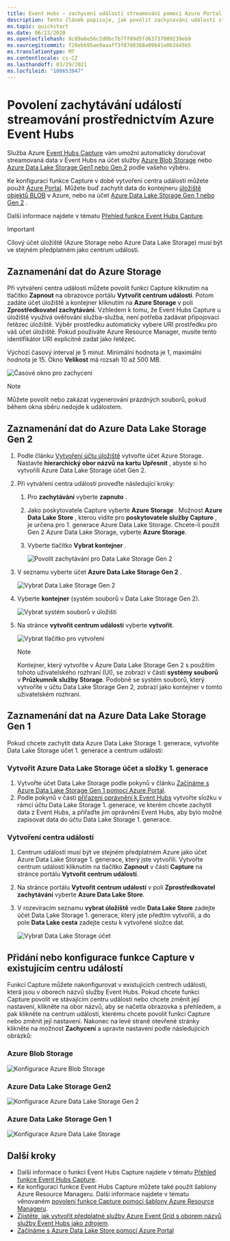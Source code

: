 ```yaml
---
title: Event Hubs – zachycení událostí streamování pomocí Azure Portal
description: Tento článek popisuje, jak povolit zachycování událostí streamování prostřednictvím Azure Event Hubs pomocí Azure Portal.
ms.topic: quickstart
ms.date: 06/23/2020
ms.openlocfilehash: 8c89a6e56c2d0bc7b7ff09d5fd63737009239eb9
ms.sourcegitcommit: f28ebb95ae9aaaff3f87d8388a09b41e0b3445b5
ms.translationtype: MT
ms.contentlocale: cs-CZ
ms.lasthandoff: 03/29/2021
ms.locfileid: "100653947"
---
```

# <a name="enable-capturing-of-events-streaming-through-azure-event-hubs"></a>Povolení zachytávání událostí streamování prostřednictvím Azure Event Hubs

Služba Azure [Event Hubs Capture][capture-overview] vám umožní automaticky doručovat streamovaná data v Event Hubs na účet služby [Azure Blob Storage](https://azure.microsoft.com/services/storage/blobs/) nebo [Azure Data Lake Storage Gen1 nebo Gen 2](https://azure.microsoft.com/services/data-lake-store/) podle vašeho výběru.

Ke konfiguraci funkce Capture v době vytvoření centra událostí můžete použít [Azure Portal](https://portal.azure.com). Můžete buď zachytit data do kontejneru [úložiště objektů BLOB](https://azure.microsoft.com/services/storage/blobs/) v Azure, nebo na účet [Azure Data Lake Storage Gen 1 nebo Gen 2](https://azure.microsoft.com/services/data-lake-store/) .

Další informace najdete v tématu [Přehled funkce Event Hubs Capture][capture-overview].

> [!IMPORTANT]
> Cílový účet úložiště (Azure Storage nebo Azure Data Lake Storage) musí být ve stejném předplatném jako centrum událostí.

## <a name="capture-data-to-azure-storage"></a>Zaznamenání dat do Azure Storage

Při vytváření centra událostí můžete povolit funkci Capture kliknutím na tlačítko **Zapnout** na obrazovce portálu **Vytvořit centrum událostí**. Potom zadáte účet úložiště a kontejner kliknutím na **Azure Storage** v poli **Zprostředkovatel zachytávání**. Vzhledem k tomu, že Event Hubs Capture u úložiště využívá ověřování služba-služba, není potřeba zadávat připojovací řetězec úložiště. Výběr prostředku automaticky vybere URI prostředku pro váš účet úložiště. Pokud používáte Azure Resource Manager, musíte tento identifikátor URI explicitně zadat jako řetězec.

Výchozí časový interval je 5 minut. Minimální hodnota je 1, maximální hodnota je 15. Okno **Velikost** má rozsah 10 až 500 MB.

![Časové okno pro zachycení][1]

> [!NOTE]
> Můžete povolit nebo zakázat vygenerování prázdných souborů, pokud během okna sběru nedojde k událostem. 

## <a name="capture-data-to-azure-data-lake-storage-gen-2"></a>Zaznamenání dat do Azure Data Lake Storage Gen 2 

1. Podle článku [Vytvoření účtu úložiště](../storage/common/storage-account-create.md?tabs=azure-portal#create-a-storage-account) vytvořte účet Azure Storage. Nastavte **hierarchický obor názvů** **na kartu** **Upřesnit** , abyste si ho vytvořili Azure Data Lake Storage účet Gen 2.
2. Při vytváření centra událostí proveďte následující kroky: 

    1. Pro **zachytávání** vyberte **zapnuto** . 
    2. Jako poskytovatele Capture vyberte **Azure Storage** . Možnost **Azure Data Lake Store** , kterou vidíte pro **poskytovatele služby Capture** , je určena pro 1. generace Azure Data Lake Storage. Chcete-li použít Gen 2 Azure Data Lake Storage, vyberte **Azure Storage**.
    2. Vyberte tlačítko **Vybrat kontejner** . 

        ![Povolit zachytávání pro Data Lake Storage Gen 2](./media/event-hubs-capture-enable-through-portal/data-lake-storage-gen2.png)
3. V seznamu vyberte účet **Azure Data Lake Storage Gen 2** . 

    ![Vybrat Data Lake Storage Gen 2](./media/event-hubs-capture-enable-through-portal/select-data-lake-storage-gen2.png)
4. Vyberte **kontejner** (systém souborů v Data Lake Storage Gen 2).

    ![Vybrat systém souborů v úložišti](./media/event-hubs-capture-enable-through-portal/select-file-system-data-lake-storage.png)
5. Na stránce **vytvořit centrum událostí** vyberte **vytvořit**. 

    ![Vybrat tlačítko pro vytvoření](./media/event-hubs-capture-enable-through-portal/create-event-hub-data-lake-storage.png)

    > [!NOTE]
    > Kontejner, který vytvoříte v Azure Data Lake Storage Gen 2 s použitím tohoto uživatelského rozhraní (UI), se zobrazí v části **systémy souborů** v **Průzkumník služby Storage**. Podobně se systém souborů, který vytvoříte v účtu Data Lake Storage Gen 2, zobrazí jako kontejner v tomto uživatelském rozhraní. 


## <a name="capture-data-to-azure-data-lake-storage-gen-1"></a>Zaznamenání dat na Azure Data Lake Storage Gen 1 

Pokud chcete zachytit data Azure Data Lake Storage 1. generace, vytvoříte Data Lake Storage účet 1. generace a centrum událostí:

### <a name="create-an-azure-data-lake-storage-gen-1-account-and-folders"></a>Vytvořit Azure Data Lake Storage účet a složky 1. generace

1. Vytvořte účet Data Lake Storage podle pokynů v článku [Začínáme s Azure Data Lake Storage Gen 1 pomocí Azure Portal](../data-lake-store/data-lake-store-get-started-portal.md).
2. Podle pokynů v části [přiřazení oprávnění k Event Hubs](../data-lake-store/data-lake-store-archive-eventhub-capture.md#assign-permissions-to-event-hubs) vytvořte složku v rámci účtu Data Lake Storage 1. generace, ve kterém chcete zachytit data z Event Hubs, a přiřaďte jim oprávnění Event Hubs, aby bylo možné zapisovat data do účtu Data Lake Storage 1. generace.  


### <a name="create-an-event-hub"></a>Vytvoření centra událostí

1. Centrum událostí musí být ve stejném předplatném Azure jako účet Azure Data Lake Storage 1. generace, který jste vytvořili. Vytvořte centrum událostí kliknutím na tlačítko **Zapnout** v části **Capture** na stránce portálu **Vytvořit centrum událostí**. 
2. Na stránce portálu **Vytvořit centrum událostí** v poli **Zprostředkovatel zachytávání** vyberte **Azure Data Lake Store**.
3. V rozevíracím seznamu **vybrat úložiště** vedle **Data Lake Store** zadejte účet Data Lake Storage 1. generace, který jste předtím vytvořili, a do pole **Data Lake cesta** zadejte cestu k vytvořené složce dat.

    ![Vybrat Data Lake Storage účet][3]


## <a name="add-or-configure-capture-on-an-existing-event-hub"></a>Přidání nebo konfigurace funkce Capture v existujícím centru událostí

Funkci Capture můžete nakonfigurovat v existujících centrech událostí, která jsou v oborech názvů služby Event Hubs. Pokud chcete funkci Capture povolit ve stávajícím centru událostí nebo chcete změnit její nastavení, klikněte na obor názvů, aby se načetla obrazovka s přehledem, a pak klikněte na centrum událostí, kterému chcete povolit funkci Capture nebo změnit její nastavení. Nakonec na levé straně otevřené stránky klikněte na možnost **Zachycení** a upravte nastavení podle následujících obrázků:

### <a name="azure-blob-storage"></a>Azure Blob Storage

![Konfigurace Azure Blob Storage][2]

### <a name="azure-data-lake-storage-gen-2"></a>Azure Data Lake Storage Gen2

![Konfigurace Azure Data Lake Storage Gen 2](./media/event-hubs-capture-enable-through-portal/configure-data-lake-storage-gen2.png)

### <a name="azure-data-lake-storage-gen-1"></a>Azure Data Lake Storage Gen 1 

![Konfigurace Azure Data Lake Storage][4]

[1]: ./media/event-hubs-capture-enable-through-portal/event-hubs-capture1.png
[2]: ./media/event-hubs-capture-enable-through-portal/event-hubs-capture2.png
[3]: ./media/event-hubs-capture-enable-through-portal/event-hubs-capture3.png
[4]: ./media/event-hubs-capture-enable-through-portal/event-hubs-capture4.png

## <a name="next-steps"></a>Další kroky

- Další informace o funkci Event Hubs Capture najdete v tématu [Přehled funkce Event Hubs Capture][capture-overview].
- Ke konfiguraci funkce Event Hubs Capture můžete také použít šablony Azure Resource Manageru. Další informace najdete v tématu věnovaném [povolení funkce Capture pomocí šablony Azure Resource Manageru](event-hubs-resource-manager-namespace-event-hub-enable-capture.md).
- [Zjistěte, jak vytvořit předplatné služby Azure Event Grid s oborem názvů služby Event Hubs jako zdrojem](store-captured-data-data-warehouse.md).
- [Začínáme s Azure Data Lake Store pomocí Azure Portal](../data-lake-store/data-lake-store-get-started-portal.md)

[capture-overview]: event-hubs-capture-overview.md
